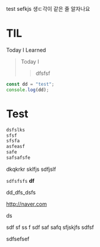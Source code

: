 test
sefkjs
생ㄷ각이 같은 줄 알자나요


# TIL
Today I Learned
> Today I
>> dfsfsf

```javascript
const dd = "test";
console.log(dd);
```
# Test
```css
dsfslks
sfsf
sfsfa
asfeasf
safe
safsafsfe

```
dkqkrkr
sklfjs
sdfjslf


`sdfsfsfs`
**df**

dd_dfs_dsfs

http://naver.com

ds

sdf
sf
ss
f
sdf
saf
safq
sfjskjfs
sdfsf


sdfsefsef
